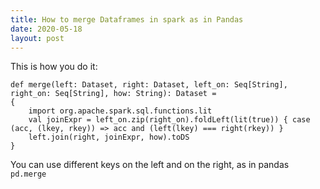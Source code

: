 ```yaml
---
title: How to merge Dataframes in spark as in Pandas
date: 2020-05-18
layout: post
---
```


This is how you do it:

	def merge(left: Dataset, right: Dataset, left_on: Seq[String], right_on: Seq[String], how: String): Dataset =
	{
		import org.apache.spark.sql.functions.lit
		val joinExpr = left_on.zip(right_on).foldLeft(lit(true)) { case (acc, (lkey, rkey)) => acc and (left(lkey) === right(rkey)) }
		left.join(right, joinExpr, how).toDS
	}


You can use different keys on the left and on the right, as in pandas `pd.merge`
